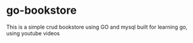 # go-bookstore

This is a simple crud bookstore using GO and mysql
built for learning go, using youtube videos
